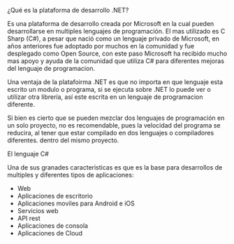 ¿Qué es la plataforma de desarrollo .NET?

Es una plataforma de desarrollo creada por Microsoft en la cual pueden desarrollarse en multiples lenguajes de programación.
El mas utilizado es C Sharp (C#), a pesar que  nació como un lenguaje privado de Microsoft, en años anteriores fue adoptado por muchos en la comunidad 
y fue desplegado como Open Source, con este paso Microsoft ha recibido mucho mas apoyo y ayuda de la comunidad que utiliza C# para diferentes mejoras 
del lenguaje de programacion.

Una ventaja de la platafoirma .NET es que no importa en que lenguaje esta escrito un modulo o programa, si se ejecuta sobre .NET lo puede ver o utilizar 
otra librería, así este escrita en un lenguaje de programacion diferente.

Si bien es cierto que se pueden mezclar dos lenguajes de programación en un solo proyecto, no es recomendable, pues la velocidad del programa se reducira, 
al tener que estar compilado en dos lenguajes o compiladores diferentes. dentro del mismo proyecto.

El lenguaje C#

Una de sus granades caracteristicas es que es la base para desarrollos de multiples y diferentes tipos de aplicaciones:

- Web
- Aplicaciones de escritorio
- Aplicaciones moviles para Android e iOS
- Servicios web
- API rest
- Aplicaciones de consola
- Aplicaciones de Cloud


